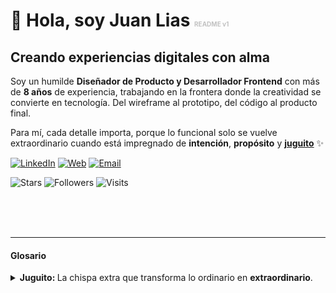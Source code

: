 # 👋 Hola, soy Juan Lias <span style="font-size: 10px; color: #c2c2c2ff;">README v1</span>

## Creando experiencias digitales con alma

Soy un humilde **Diseñador de Producto y Desarrollador Frontend** con más de **8 años** de experiencia, trabajando en la frontera donde la creatividad se convierte en tecnología. Del wireframe al prototipo, del código al producto final. 

Para mí, cada detalle importa, porque lo funcional solo se vuelve extraordinario cuando está impregnado de **intención**, **propósito** y **[juguito](#glosario)** ✨  

[![LinkedIn](https://img.shields.io/badge/LinkedIn-Juan%20Lias-0A66C2?style=flat&logo=linkedin&logoColor=white)](https://linkedin.com/in/juanlias)
[![Web](https://img.shields.io/badge/Web-juanlias.com-111827?style=flat&logo=firefoxbrowser&logoColor=white)](https://juanlias.com)
[![Email](https://img.shields.io/badge/Email-contact%40juanlias.com-D14836?style=flat&logo=gmail&logoColor=white)](mailto:contact@juanlias.com)

<p style="margin-top: 8px;">
  <img alt="Stars" src="https://img.shields.io/github/stars/juanlias?style=social">
  <img alt="Followers" src="https://img.shields.io/github/followers/juanlias?style=social">
  <img alt="Visits" src="https://komarev.com/ghpvc/?username=juanlias&label=Visitas&color=0e75b6&style=flat">
</p>

<br>
<br>
<br>

---

#### Glosario

<details id="glosario">
  <summary><strong>Juguito: </strong> La chispa extra que transforma lo ordinario en <strong>extraordinario</strong>.</summary>

**Qué es:** esfuerzo, detalle y cariño puestos en cada decisión/acción.  
Nació en 2017 como broma y hoy es mi filosofía: cuando sientes que le falta ese "algo", es porque le falta **juguito**.

**Cómo lo aplico:**
- Decisiones de diseño que priorizan la experiencia.  
- Microinteracciones que aportan vida.  
- Textos que comunican intención.  
- Soluciones que conectan más allá del requerimiento.

**Qué NO es:** perfeccionismo tóxico, “diseño bonito” sin propósito, ni exagerar por impresionar.

<sub><em>Que nunca le falte el <strong>EXTRA</strong> a lo ordinario</em></sub>
</details>
